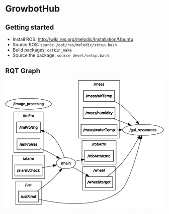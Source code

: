 # GrowbotHub

## Getting started
- Install ROS: http://wiki.ros.org/melodic/Installation/Ubuntu
- Source ROS: `source /opt/ros/melodic/setup.bash`
- Build packages: `catkin_make`
- Source the package: `source devel/setup.bash`

## RQT Graph
![rqt_grap](assets/rosgraph.png)